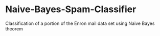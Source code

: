 # Naive-Bayes-Spam-Classifier
Classification of a portion of the Enron mail data set using Naive Bayes theorem
